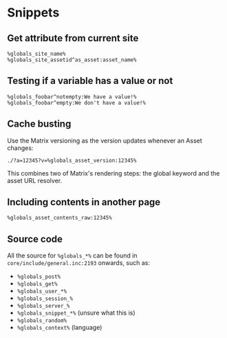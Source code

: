 # Snippets

## Get attribute from current site

    %globals_site_name%
    %globals_site_assetid^as_asset:asset_name%

## Testing if a variable has a value or not

    %globals_foobar^notempty:We have a value!%
    %globals_foobar^empty:We don't have a value!%

## Cache busting

Use the Matrix versioning as the version updates whenever an Asset changes:

    ./?a=12345?v=%globals_asset_version:12345%

This combines two of Matrix's rendering steps: the global keyword and the
asset URL resolver.

## Including contents in another page

    %globals_asset_contents_raw:12345%

## Source code

All the source for `%globals_*%` can be found in
`core/include/general.inc:2193` onwards, such as:

* `%globals_post%`
* `%globals_get%`
* `%globals_user_*%`
* `%globals_session_%`
* `%globals_server_%`
* `%globals_snippet_*%` (unsure what this is)
* `%globals_random%`
* `%globals_context%` (language)
